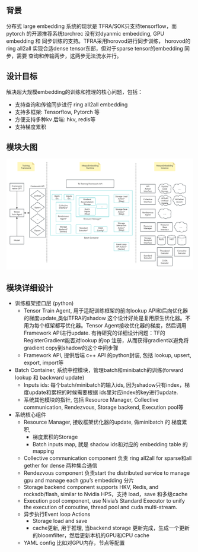 ## 背景
分布式 large embedding 系统的现状是 TFRA/SOK只支持tensorflow，而pytorch 的开源推荐系统torchrec 
没有对dyanmic embedding, GPU embedding 和 同步训练的支持。TFRA采用horovod进行同步训练，
horovod的 ring all2all 实现合适dense tensor东部，但对于sparse tensor的embedding 同步，需要
查询和传输两步，这两步无法流水并行。

## 设计目标
解决超大规模embedding的训练和推理的核心问题，包括：
- 支持查询和传输同步进行 ring all2all embedding
- 支持多框架: Tensorflow, Pytorch 等
- 方便支持多种kv 后端: hkv, redis等
- 支持梯度累积

## 模块大图
![design](../big_picture.jpg)

## 模块详细设计

- 训练框架接口层 (python)
  - Tensor Train Agent, 用于适配训练框架的前向lookup API和后向优化器的梯度update,类似TFRA的shadow
    这个设计好处是复用原生优化器。不用为每个框架都写优化器。Tensor Agent接收优化器的梯度，然后调用Framework API进行update.
    有待研究的详细设计问题：TF的RegisterGradient能否对lookup 的op 注册，从而获得gradient以避免将gradient copy到shadow的这个中间步骤
  - Framework API, 提供后端 c++ API 的python封装, 包括 lookup, upsert, export, import等
- Batch Container, 系统中控模块，管理batch和minibatch的训练(forward lookup 和 backward update)
  - Inputs ids: 每个batch/minibatch的输入ids, 因为shadow只有index，梯度update和累积的时候需要根据 ids里对应index的key进行update.
  - 系统其他模块的指针, 包括 Resource Manager, Collective communication, Rendezvous, Storage backend, Execution pool等
- 系统核心组件
  - Resource Manager, 接收框架优化器的update, 做minibatch 的 梯度累积,
    - 梯度累积的Storage
    - Batch inputs map, 就是 shadow ids和对应的 embedding table 的mapping
  - Collective communication component 负责 ring all2all for sparse和all gether for dense 两种集合通信
  - Rendezvous component 负责start the distributed service to manage gpu and manage each gpu’s embedding 分片
  - Storage backend component supports HKV, Redis, and rocksdb/flash, similar to Nvidia HPS，支持 load，save 和多级cache
  - Execution pool component, use Nivia’s Standard Executor to unify the execution of coroutine, thread pool and cuda multi-stream. 
  - 异步执行Event loop Actions
    - Storage load and save 
    - cache更新, 用于推理, 当backend storage 更新完成，生成一个更新的bloomfilter，然后更新本机的GPU和CPU cache
  - YAML config 比如对GPU内存，节点等配置


